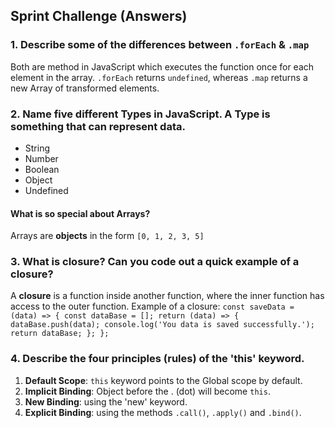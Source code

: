## Sprint Challenge (Answers)


### 1. Describe some of the differences between `.forEach` & `.map`
Both are method in JavaScript which executes the function once for each element in the array. 
`.forEach` returns `undefined`, whereas `.map` returns a new Array of transformed elements.


### 2. Name five different Types in JavaScript. A Type is something that can represent data.
* String
* Number
* Boolean
* Object
* Undefined


#### What is so special about Arrays?
Arrays are **objects** in the form `[0, 1, 2, 3, 5]`


### 3. What is closure? Can you code out a quick example of a closure?
A **closure** is a function inside another function, where the inner function has access to the outer function.
Example of a closure:
`
const saveData = (data) => {
    const dataBase = [];
    return (data) => {
        dataBase.push(data);
        console.log('You data is saved successfully.');
        return dataBase;
    };
};
`


### 4. Describe the four principles (rules) of the 'this' keyword.
1) **Default Scope**: `this` keyword points to the Global scope by default.
2) **Implicit Binding**: Object before the . (dot) will become `this`.
3) **New Binding**: using the 'new' keyword.
4) **Explicit Binding**: using the methods `.call()`, `.apply()` and `.bind()`.